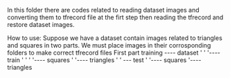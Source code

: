 In this folder there are codes related to reading dataset images and converting them to tfrecord file at the firt step then reading
the tfrecord and restore dataset images.

How to use:
Suppose we have a dataset contain images related to triangles and squares in two parts.
We must place images in their corrosponding folders to make correct tfrecord files
First part training
---- dataset
       '
       '
       '---- train
       '       '
       '       '---- squares
       '       '---- triangles
       '
       ' --- test 
               '
               '---- squares
               '---- triangles

